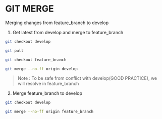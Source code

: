 # GIT MERGE

Merging changes from feature_branch to develop

1. Get latest from develop and merge to feature_branch

```bash
git checkout develop

git pull

git checkout feature_branch

git merge --no-ff origin develop
```

> Note : To be safe from conflict with develop(GOOD PRACTICE), we will resolve in feature_branch

2. Merge feature_branch to develop

```bash
git checkout develop

git merge --no-ff origin feature_branch
```
